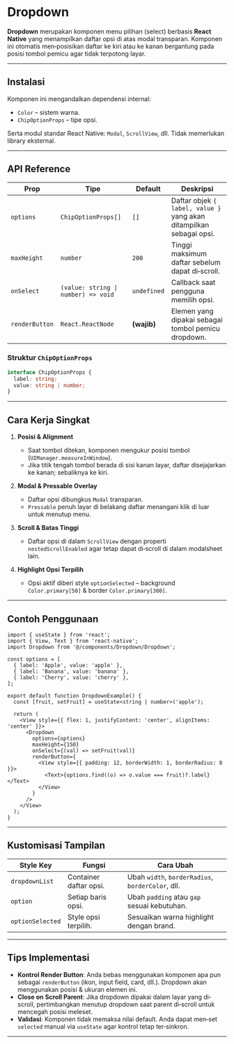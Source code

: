 # Dropdown

**Dropdown** merupakan komponen menu pilihan (select) berbasis **React Native** yang menampilkan daftar opsi di atas modal transparan. Komponen ini otomatis men‐posisikan daftar ke kiri atau ke kanan bergantung pada posisi tombol pemicu agar tidak terpotong layar.

---

## Instalasi

Komponen ini mengandalkan dependensi internal:

* `Color` – sistem warna.
* `ChipOptionProps` – tipe opsi.

Serta modul standar React Native: `Modal`, `ScrollView`, dll. Tidak memerlukan library eksternal.

---

## API Reference

| Prop           | Tipe                                | Default     | Deskripsi                                                           |
| -------------- | ----------------------------------- | ----------- | ------------------------------------------------------------------- |
| `options`      | `ChipOptionProps[]`                 | `[]`        | Daftar objek `{ label, value }` yang akan ditampilkan sebagai opsi. |
| `maxHeight`    | `number`                            | `200`       | Tinggi maksimum daftar sebelum dapat di‐scroll.                     |
| `onSelect`     | `(value: string \| number) => void` | `undefined` | Callback saat pengguna memilih opsi.                                |
| `renderButton` | `React.ReactNode`                   | **(wajib)** | Elemen yang dipakai sebagai tombol pemicu dropdown.                 |

### Struktur `ChipOptionProps`

```ts
interface ChipOptionProps {
  label: string;
  value: string | number;
}
```

---

## Cara Kerja Singkat

1. **Posisi & Alignment**

   * Saat tombol ditekan, komponen mengukur posisi tombol (`UIManager.measureInWindow`).
   * Jika titik tengah tombol berada di sisi kanan layar, daftar disejajarkan ke kanan; sebaliknya ke kiri.
2. **Modal & Pressable Overlay**

   * Daftar opsi dibungkus `Modal` transparan.
   * `Pressable` penuh layar di belakang daftar menangani klik di luar untuk menutup menu.
3. **Scroll & Batas Tinggi**

   * Daftar opsi di dalam `ScrollView` dengan properti `nestedScrollEnabled` agar tetap dapat di‐scroll di dalam modalsheet lain.
4. **Highlight Opsi Terpilih**

   * Opsi aktif diberi style `optionSelected` – background `Color.primary[50]` & border `Color.primary[300]`.

---

## Contoh Penggunaan

```tsx
import { useState } from 'react';
import { View, Text } from 'react-native';
import Dropdown from '@/components/Dropdown/Dropdown';

const options = [
  { label: 'Apple', value: 'apple' },
  { label: 'Banana', value: 'banana' },
  { label: 'Cherry', value: 'cherry' },
];

export default function DropdownExample() {
  const [fruit, setFruit] = useState<string | number>('apple');

  return (
    <View style={{ flex: 1, justifyContent: 'center', alignItems: 'center' }}>
      <Dropdown
        options={options}
        maxHeight={150}
        onSelect={(val) => setFruit(val)}
        renderButton={
          <View style={{ padding: 12, borderWidth: 1, borderRadius: 8 }}>
            <Text>{options.find((o) => o.value === fruit)?.label}</Text>
          </View>
        }
      />
    </View>
  );
}
```

---

## Kustomisasi Tampilan

| Style Key        | Fungsi                 | Cara Ubah                                         |
| ---------------- | ---------------------- | ------------------------------------------------- |
| `dropdownList`   | Container daftar opsi. | Ubah `width`, `borderRadius`, `borderColor`, dll. |
| `option`         | Setiap baris opsi.     | Ubah `padding` atau `gap` sesuai kebutuhan.       |
| `optionSelected` | Style opsi terpilih.   | Sesuaikan warna highlight dengan brand.           |

---

## Tips Implementasi

* **Kontrol Render Button**: Anda bebas menggunakan komponen apa pun sebagai `renderButton` (ikon, input field, card, dll.). Dropdown akan menggunakan posisi & ukuran elemen ini.
* **Close on Scroll Parent**: Jika dropdown dipakai dalam layar yang di‐scroll, pertimbangkan menutup dropdown saat parent di‐scroll untuk mencegah posisi meleset.
* **Validasi**: Komponen tidak memaksa nilai default. Anda dapat men‐set `selected` manual via `useState` agar kontrol tetap ter‐sinkron.

---
